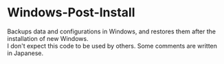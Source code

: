 # Windows-Post-Install

Backups data and configurations in Windows, and restores them after the installation of new Windows.  
I don't expect this code to be used by others.  Some comments are written in Japanese.
